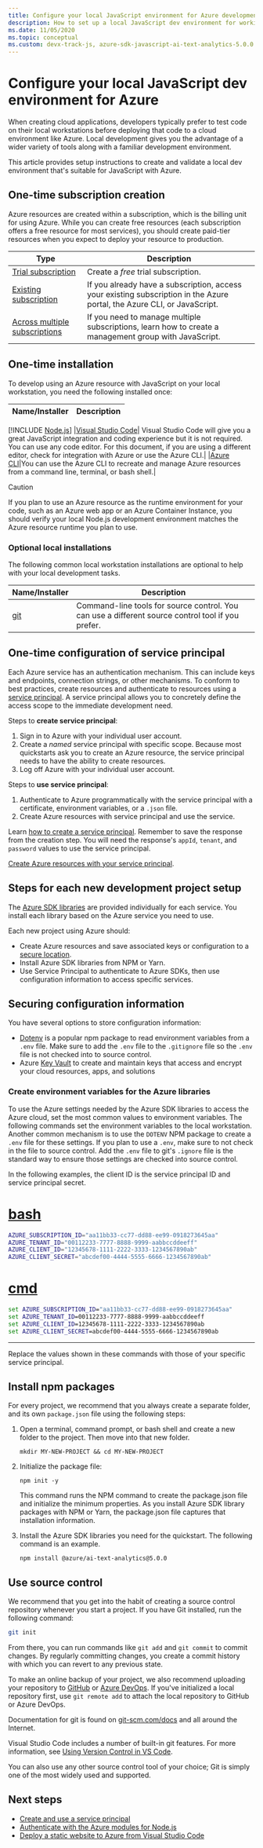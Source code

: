 ```yaml
---
title: Configure your local JavaScript environment for Azure development
description: How to set up a local JavaScript dev environment for working with Azure, including an editor, the Azure SDK libraries, optional tools, and the necessary credentials for library authentication.
ms.date: 11/05/2020
ms.topic: conceptual
ms.custom: devx-track-js, azure-sdk-javascript-ai-text-analytics-5.0.0
---
```


# Configure your local JavaScript dev environment for Azure

When creating cloud applications, developers typically prefer to test code on their local workstations before deploying that code to a cloud environment like Azure. Local development gives you the advantage of a wider variety of tools along with a familiar development environment.

This article provides setup instructions to create and validate a local dev environment that's suitable for JavaScript with Azure.

## One-time subscription creation

Azure resources are created within a subscription, which is the billing unit for using Azure. While you can create free resources (each subscription offers a free resource for most services), you should create paid-tier resources when you expect to deploy your resource to production.

|Type|Description|
|--|--|
|[Trial subscription](https://azure.microsoft.com/free/cognitive-services)|Create a _free_ trial subscription.|
|[Existing subscription](https://portal.azure.com)|If you already have a subscription, access your existing subscription in the Azure portal, the Azure CLI, or JavaScript.|
|[Across multiple subscriptions](/azure/governance/management-groups/create-management-group-javascript)|If you need to manage multiple subscriptions, learn how to create a management group with JavaScript.|

## One-time installation

To develop using an Azure resource with JavaScript on your local workstation, you need the following installed once:

|Name/Installer|Description|
|--|--|
[!INCLUDE [Node.js](../includes/environment-nodejs-table-row-2-columns.md)]
|[Visual Studio Code](https://code.visualstudio.com/)| Visual Studio Code will give you a great JavaScript integration and coding experience but it is not required. You can use any code editor. For this document, if you are using a different editor, check for integration with Azure or use the Azure CLI.|
|[Azure CLI](/cli/azure/get-started-with-azure-cli?view=azure-cli-latest)|You can use the Azure CLI to recreate and manage Azure resources from a command line, terminal, or bash shell.|

> [!CAUTION]
> If you plan to use an Azure resource as the runtime environment for your code, such as an Azure web app or an Azure Container Instance, you should verify your local Node.js development environment matches the Azure resource runtime you plan to use.

### Optional local installations

The following common local workstation installations are optional to help with your local development tasks.

|Name/Installer|Description|
|--|--|
| [git](https://git-scm.com/downloads) | Command-line tools for source control. You can use a different source control tool if you prefer. |

## One-time configuration of service principal

Each Azure service has an authentication mechanism. This can include keys and endpoints, connection strings, or other mechanisms. To conform to best practices, create resources and authenticate to resources using a [service principal](node-sdk-azure-authenticate-principal.md). A service principal allows you to concretely define the access scope to the immediate development need.

Steps to **create service principal**: 

1. Sign in to Azure with your individual user account.
1. Create a _named_ service principal with specific scope. Because most quickstarts ask you to create an Azure resource, the service principal needs to have the ability to create resources.
1. Log off Azure with your individual user account.

Steps to **use service principal**:

1. Authenticate to Azure programmatically with the service principal with a certificate, environment variables, or a `.json` file. 
1. Create Azure resources with service principal and use the service.

Learn [how to create a service principal](node-sdk-azure-authenticate-principal.md). Remember to save the response from the creation step. You will need the response's `appId`, `tenant`, and `password` values to use the service principal.

[Create Azure resources with your service principal](/cli/azure/create-an-azure-service-principal-azure-cli#create-a-resource-using-service-principal).

## Steps for each new development project setup

The [Azure SDK libraries](../azure-sdk-library-package-index.md) are provided individually for each service. You install each library based on the Azure service you need to use.

Each new project using Azure should:
- Create Azure resources and save associated keys or configuration to a [secure location]().
- Install Azure SDK libraries from NPM or Yarn. 
- Use Service Principal to authenticate to Azure SDKs, then use configuration information to access specific services.

## Securing configuration information

You have several options to store configuration information:
- [Dotenv](https://www.npmjs.com/package/dotenv) is a popular npm package to read environment variables from a `.env` file. Make sure to add the `.env` file to the `.gitignore` file so the `.env` file is not checked into to source control.
- Azure [Key Vault](https://docs.microsoft.com/azure/key-vault/) to create and maintain keys that access and encrypt your cloud resources, apps, and solutions

### Create environment variables for the Azure libraries

To use the Azure settings needed by the Azure SDK libraries to access the Azure cloud, set the most common values to environment variables. The following commands set the environment variables to the local workstation. Another common mechanism is to use the `DOTENV` NPM package to create a `.env` file for these settings. If you plan to use a `.env`, make sure to not check in the file to source control. Add the `.env` file to git's `.ignore` file is the standard way to ensure those settings are checked into source control.

In the following examples, the client ID is the service principal ID and service principal secret.

# [bash](#tab/bash)

```bash
AZURE_SUBSCRIPTION_ID="aa11bb33-cc77-dd88-ee99-0918273645aa"
AZURE_TENANT_ID="00112233-7777-8888-9999-aabbccddeeff"
AZURE_CLIENT_ID="12345678-1111-2222-3333-1234567890ab"
AZURE_CLIENT_SECRET="abcdef00-4444-5555-6666-1234567890ab"
```

# [cmd](#tab/cmd)

```cmd
set AZURE_SUBSCRIPTION_ID="aa11bb33-cc77-dd88-ee99-0918273645aa"
set AZURE_TENANT_ID=00112233-7777-8888-9999-aabbccddeeff
set AZURE_CLIENT_ID=12345678-1111-2222-3333-1234567890ab
set AZURE_CLIENT_SECRET=abcdef00-4444-5555-6666-1234567890ab
```

---

Replace the values shown in these commands with those of your specific service principal.

## Install npm packages

For every project, we recommend that you always create a separate folder, and its own `package.json` file using the following steps:

1. Open a terminal, command prompt, or bash shell and create a new folder to the project. Then move into that new folder.

    ```console
    mkdir MY-NEW-PROJECT && cd MY-NEW-PROJECT
    ```

1. Initialize the package file:

    ```console
    npm init -y
    ```

    This command runs the NPM command to create the package.json file and initialize the minimum properties. As you install Azure SDK library packages with NPM or Yarn, the package.json file captures that installation information.

1. Install the Azure SDK libraries you need for the quickstart. The following command is an example.

    ```console
    npm install @azure/ai-text-analytics@5.0.0
    ```

## Use source control

We recommend that you get into the habit of creating a source control repository whenever you start a project. If you have Git installed, run the following command:

```bash
git init
```

From there, you can run commands like `git add` and `git commit` to commit changes. By regularly committing changes, you create a commit history with which you can revert to any previous state.

To make an online backup of your project, we also recommend uploading your repository to [GitHub](https://github.com) or [Azure DevOps](/azure/devops/user-guide/code-with-git?view=azure-devops). If you've initialized a local repository first, use `git remote add` to attach the local repository to GitHub or Azure DevOps.

Documentation for git is found on [git-scm.com/docs](https://git-scm.com/docs) and all around the Internet.

Visual Studio Code includes a number of built-in git features. For more information, see [Using Version Control in VS Code](https://code.visualstudio.com/docs/editor/versioncontrol).

You can also use any other source control tool of your choice; Git is simply one of the most widely used and supported.

## Next steps

* [Create and use a service principal](node-sdk-azure-authenticate-principal.md)
* [Authenticate with the Azure modules for Node.js](node-sdk-azure-authenticate.md)
* [Deploy a static website to Azure from Visual Studio Code](../tutorial-vscode-static-website-node-01.md)